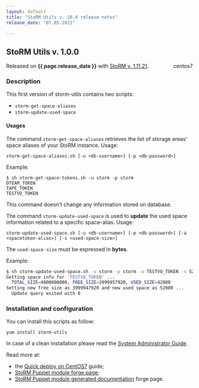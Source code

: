 ```yaml
---
layout: default
title: "StoRM Utils v. 10.0 release notes"
release_date: "07.05.2021"

---
```


## StoRM Utils v. 1.0.0

Released on **{{ page.release_date }}** with [StoRM v. 1.11.21][release-notes].
<span style="float: right; margin-left: 8px;" class="label label-info">centos7</span>

### Description

This first version of storm-utils contains two scripts:

* `storm-get-space-aliases`
* `storm-update-used-space`

#### Usages

The command `storm-get-space-aliases` retrieves the list of storage areas' space aliases of your StoRM instance.
Usage:

```
storm-get-space-aliases.sh [-u <db-username>] [-p <db-password>]
```

Example:

```
$ sh storm-get-space-tokens.sh -u storm -p storm
DTEAM_TOKEN
TAPE_TOKEN
TESTVO_TOKEN
```

This command doesn't change any information stored on database.

The command `storm-update-used-space` is used to **update** the used space information related to a specific space-alias.
Usage:

```
storm-update-used-space.sh [-u <db-username>] [-p <db-password>] [-a <spacetoken-alias>] [-s <used-space-size>]
```

The `used-space-size` must be expressed in **bytes**.

Example:

```bash
$ sh storm-update-used-space.sh -u storm -p storm -a TESTVO_TOKEN -s 52080
Getting space info for 'TESTVO_TOKEN' ...
  TOTAL_SIZE=4000000000, FREE_SIZE=3999957920, USED_SIZE=42080
Setting new free size as 3999947920 and new used space as 52080 ...
  Update query exited with 0
```


### Installation and configuration

You can install this scripts as follow:

```
yum install storm-utils
```

In case of a clean installation please read the [System Administrator Guide][storm-sysadmin-guide].

Read more at:
* the [Quick deploy on CentOS7][quickdeploy] guide;
* [StoRM Puppet module forge page][stormpuppetmodule];
* [StoRM Puppet module generated documentation][stormpuppetmoduledoc] forge page.

[stormpuppetmodule]: https://forge.puppet.com/cnafsd/storm
[stormpuppetmoduledoc]: https://italiangrid.github.io/storm-puppet-module/
[quickdeploy]: {{site.baseurl}}/documentation/documentation/sysadmin-guide/1.11.21/quick-deployments/centos7/index.html

[release-notes]: {{site.baseurl}}/release-notes/StoRM-v1.11.21.html
[upgrading]: {{site.baseurl}}/documentation/sysadmin-guide/1.11.21/upgrading
[storm-sysadmin-guide]: {{site.baseurl}}/documentation/sysadmin-guide/1.11.21
